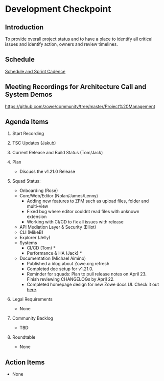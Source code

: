 # Development Checkpoint

Introduction
------------
To provide overall project status and to have a place to identify all critical issues and identify action, owners and review timelines.

Schedule
--------
[Schedule and Sprint Cadence](https://github.com/zowe/community/blob/master/Project%20Management/Schedule/Zowe%20PI%20%26%20Sprint%20Cadence.md)

Meeting Recordings for Architecture Call and System Demos
-----------------
https://github.com/zowe/community/tree/master/Project%20Management

Agenda Items
------------
1. Start Recording
2. TSC Updates (Jakub)
3. Current Release and Build Status (Tom/Jack)
4. Plan
     - Discuss the v1.21.0 Release
5. Squad Status:
    - Onboarding (Rose)
    - Core/Web/Editor (Nolan/James/Lenny)
      - Adding new features to ZFM such as upload files, folder and multi-view
      - Fixed bug where editor couldnt read files with unknown extension
      - Working with CI/CD to fix all issues with release
    - API Mediation Layer & Security (Elliot)  
    - CLI (MikeB)
    - Explorer (Jelly)
    - Systems
      - CI/CD (Tom)
        *
      - Performance & HA (Jack)
        *
    - Documentation (Michael Aimino)
      - Published a blog about Zowe.org refresh
      - Completed doc setup for v1.21.0. 
      - Reminder for squads: Plan to pull release notes on April 23. Finish reviewing CHANGELOGs by April 22.
      - Completed homepage design for new Zowe docs UI. Check it out [here](https://zowe-docs.netlify.app/).

6. Legal Requirements
    - None
7. Community Backlog
    - TBD
8. Roundtable
    - None

Action Items
------------
- None
